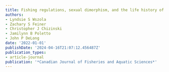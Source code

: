 ```yaml
---
title: Fishing regulations, sexual dimorphism, and the life history of harvest
authors:
- Lyndsie S Wszola
- Zachary S Feiner
- Christopher J Chizinski
- Jamilynn B Poletto
- John P DeLong
date: '2022-01-01'
publishDate: '2024-04-16T21:07:12.456487Z'
publication_types:
- article-journal
publication: '*Canadian Journal of Fisheries and Aquatic Sciences*'
---
```

